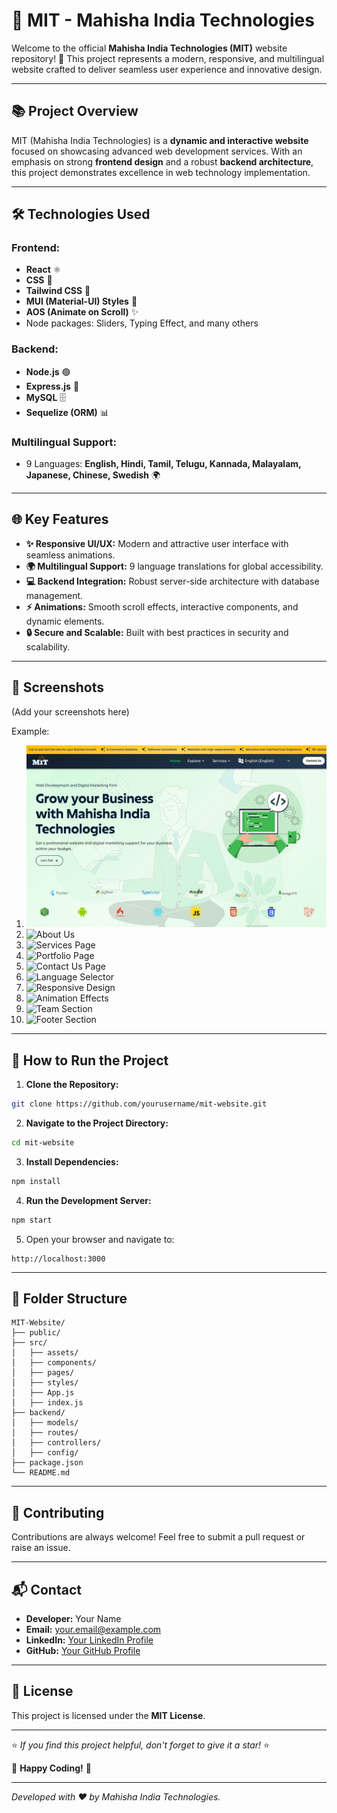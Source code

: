 # 🚀 **MIT - Mahisha India Technologies**

Welcome to the official **Mahisha India Technologies (MIT)** website repository! 🌟 This project represents a modern, responsive, and multilingual website crafted to deliver seamless user experience and innovative design.

---

## 📚 **Project Overview**

MIT (Mahisha India Technologies) is a **dynamic and interactive website** focused on showcasing advanced web development services. With an emphasis on strong **frontend design** and a robust **backend architecture**, this project demonstrates excellence in web technology implementation.

---

## 🛠️ **Technologies Used**

### **Frontend:**
- **React** ⚛️
- **CSS** 🎨
- **Tailwind CSS** 💨
- **MUI (Material-UI) Styles** 🧩
- **AOS (Animate on Scroll)** ✨
- Node packages: Sliders, Typing Effect, and many others

### **Backend:**
- **Node.js** 🟢
- **Express.js** 🚀
- **MySQL** 🗄️
- **Sequelize (ORM)** 📊

### **Multilingual Support:**
- 9 Languages: **English, Hindi, Tamil, Telugu, Kannada, Malayalam, Japanese, Chinese, Swedish** 🌍

---

## 🌐 **Key Features**

- **✨ Responsive UI/UX:** Modern and attractive user interface with seamless animations.
- **🌍 Multilingual Support:** 9 language translations for global accessibility.
- **💻 Backend Integration:** Robust server-side architecture with database management.
- **⚡ Animations:** Smooth scroll effects, interactive components, and dynamic elements.
- **🔒 Secure and Scalable:** Built with best practices in security and scalability.

---

## 📸 **Screenshots**

(Add your screenshots here)

Example:
1. ![Homepage](./Frontend/src/assets/images/GIT_Home.jpeg)
2. ![About Us](path_to_about_us_image)
3. ![Services Page](path_to_services_image)
4. ![Portfolio Page](path_to_portfolio_image)
5. ![Contact Us Page](path_to_contact_us_image)
6. ![Language Selector](path_to_language_selector_image)
7. ![Responsive Design](path_to_responsive_design_image)
8. ![Animation Effects](path_to_animation_effects_image)
9. ![Team Section](path_to_team_section_image)
10. ![Footer Section](path_to_footer_section_image)

---

## 🚦 **How to Run the Project**

1. **Clone the Repository:**
```bash
git clone https://github.com/yourusername/mit-website.git
```

2. **Navigate to the Project Directory:**
```bash
cd mit-website
```

3. **Install Dependencies:**
```bash
npm install
```

4. **Run the Development Server:**
```bash
npm start
```

5. Open your browser and navigate to:
```
http://localhost:3000
```

---

## 📂 **Folder Structure**
```
MIT-Website/
├── public/
├── src/
│   ├── assets/
│   ├── components/
│   ├── pages/
│   ├── styles/
│   ├── App.js
│   ├── index.js
├── backend/
│   ├── models/
│   ├── routes/
│   ├── controllers/
│   ├── config/
├── package.json
└── README.md
```

---

## 🤝 **Contributing**

Contributions are always welcome! Feel free to submit a pull request or raise an issue.

---

## 📬 **Contact**
- **Developer:** Your Name
- **Email:** your.email@example.com
- **LinkedIn:** [Your LinkedIn Profile](#)
- **GitHub:** [Your GitHub Profile](#)

---

## 📜 **License**

This project is licensed under the **MIT License**.

---

⭐ *If you find this project helpful, don't forget to give it a star!* ⭐

🚀 **Happy Coding!** 🚀

---

*Developed with ❤️ by Mahisha India Technologies.*

